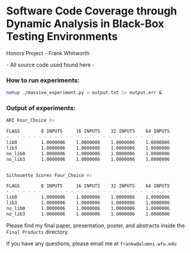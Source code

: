 # Software Code Coverage through Dynamic Analysis in Black-Box Testing Environments

Honors Project - Frank Whitworth

\- All source code used found here -

### How to run experiments: 
```sh
nohup ./massive_experiment.py > output.txt 2> output.err &
```
### Output of experiments:

```sh
ARI Four_Choice #x

FLAGS        8 INPUTS     16 INPUTS    32 INPUTS    64 INPUTS   
- - - - - - - - - - - - - - - - - - - - - - - - - - - - - - - 
lib0         1.0000006    1.0000006    1.0000006    1.0000006   
lib3         1.0000006    1.0000006    1.0000006    1.0000006   
no_lib0      1.0000006    1.0000006    1.0000006    1.0000006   
no_lib3      1.0000006    1.0000006    1.0000006    1.0000006  


Silhouette Scores Four_Choice #x

FLAGS        8 INPUTS     16 INPUTS    32 INPUTS    64 INPUTS   
- - - - - - - - - - - - - - - - - - - - - - - - - - - - - - - 
lib0         1.0000006    1.0000006    1.0000006    1.0000006   
lib3         1.0000006    1.0000006    1.0000006    1.0000006   
no_lib0      1.0000006    1.0000006    1.0000006    1.0000006   
no_lib3      1.0000006    1.0000006    1.0000006    1.0000006 
```

Please find my final paper, presentation, poster, and abstracts inside the `Final Products` directory.

If you have any questions, please email me at `frankw@alumni.wfu.edu`
